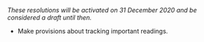*These resolutions will be activated on 31 December 2020 and be considered a draft until then.*

* Make provisions about tracking important readings.
